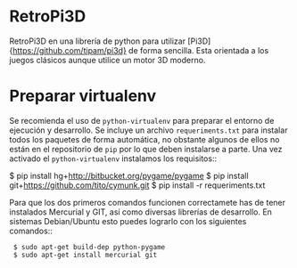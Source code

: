 RetroPi3D
=========
RetroPi3D en una librería de python para utilizar [Pi3D]{https://github.com/tipam/pi3d} de forma sencilla. Esta orientada a los juegos clásicos aunque utilice un motor 3D moderno.

Preparar virtualenv
===================
Se recomienda el uso de `python-virtualenv` para preparar el entorno de ejecución y desarrollo. Se incluye un archivo `requeriments.txt` para instalar todos los paquetes de forma automática, no obstante algunos de ellos no están en el repositorio de `pip` por lo que deben instalarse a parte. Una vez activado el `python-virtualenv` instalamos los requisitos::

   $ pip install hg+http://bitbucket.org/pygame/pygame
   $ pip install git+https://github.com/tito/cymunk.git
   $ pip install -r requeriments.txt

Para que los dos primeros comandos funcionen correctamete has de tener instalados Mercurial y GIT, así como diversas librerías de desarrollo. En sistemas Debian/Ubuntu esto puedes lograrlo con los siguientes comandos::

     $ sudo apt-get build-dep python-pygame
     $ sudo apt-get install mercurial git
     
